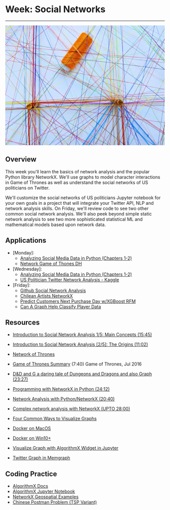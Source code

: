# Week: Social Networks
<hr>

![Map Image](images/img_iphs290_network_omar-flores-MOO6k3RaiwE-unsplash.jpg)

## Overview

This week you'll learn the basics of network analysis and the popular Python library NetworkX. We'll use graphs to model character interactions in Game of Thrones as well as understand the social networks of US politicians on Twitter. 

We'll customize the social networks of US politicians Jupyter notebook for your own goals in a project that will integrate your Twitter API, NLP and network analysis skills. On Friday, we'll review code to see two other common social network analysis. We'll also peek beyond simple static network analysis to see two more sophisticated statistical ML and mathematical models based upon network data. 

## Applications

- [Monday]:
    * [Analyzing Social Media Data in Python (Chapters 1-2)](https://app.datacamp.com/learn/courses/analyzing-social-media-data-in-python)
    * [Network Game of Thones DH](https://melaniewalsh.github.io/Intro-Cultural-Analytics/06-Network-Analysis/01-Network-Analysis.html)
- [Wednesday]:
    * [Analyzing Social Media Data in Python (Chapters 1-2)](https://app.datacamp.com/learn/courses/analyzing-social-media-data-in-python)
    * [US Politician Twitter Network Analysis - Kaggle](https://www.kaggle.com/code/noname666666/us-poticians-twitter-network-anlysis)
- [Friday]:
    * [Github Social Network Analysis](https://www.kaggle.com/code/fareedkhan557/github-social-network-analysis-using-networkx)
    * [Chilean Artists NetworkX](https://www.kaggle.com/code/sandorabad/chilean-artist-networkx)
    * [Predict Customers Next Purchase Day w/XGBoost RFM](https://www.kaggle.com/code/jchun2000/predict-customers-next-purchase-day-xgboost-w-rfm/edit)
    * [Can A Graph Help Classify Player Data](https://www.kaggle.com/code/jchun2000/can-a-graph-help-classify-player-data/edit)


## Resources

* [Introduction to Social Network Analysis 1/5: Main Concepts (15:45)](https://www.youtube.com/watch?v=lnLW6ITFY3M)
* [Introduction to Social Network Analysis [2/5]: The Origins (11:02)](https://www.youtube.com/watch?v=hlAwvj60MI4)
* [Network of Thrones](https://www.maa.org/sites/default/files/pdf/Mathhorizons/NetworkofThrones%20%281%29.pdf)

* [Game of Thrones Summary](https://www.youtube.com/watch?v=6N4gEJ_ED98) (7:40) Game of Thrones, Jul 2016
* [D&D and G a daring tale of Dungeons and Dragons and also Graph (23:27)](https://www.youtube.com/watch?v=t2EUocx3vGQ)

* [Programming with NetworkX in Python (24:12)](https://www.youtube.com/watch?v=CPQeSmDGiOQ)
* [Network Analysis with Python/NetworkX (20:40)](https://www.youtube.com/watch?v=x6PNcuZk83g)
* [Complex network analysis with NetworkX (UPTO 28:00)](https://www.youtube.com/watch?v=ezL7j4nSXpQ)


* [Four Common Ways to Visualize Graphs](https://blog.katanagraph.com/four-common-ways-to-visualize-graph-data)
* [Docker on MacOS]()
* [Docker on Win10+]()
* [Visualize Graph with AlgorithmX Widget in Jupyter](https://github.com/chuk-yong/algorithmx/blob/main/algorithmx_demo.ipynb)
* [Twitter Graph in Memgraph](https://memgraph.com/blog/jupyter-notebook-twitter-network-analysis)

## Coding Practice

* [AlgorithmX Docs](https://algrx.github.io/docs/python/api/overview.html)
* [AlgorithmX Jupyter Notebook](https://github.com/chuk-yong/algorithmx/blob/main/algorithmx_demo.ipynb)
* [NetworkX Geospatial Examples](https://networkx.org/documentation/stable/auto_examples/geospatial/plot_polygons.html#sphx-glr-auto-examples-geospatial-plot-polygons-py)
* [Chinese Postman Problem (TSP Variant)](https://www.datacamp.com/tutorial/networkx-python-graph-tutorial)





